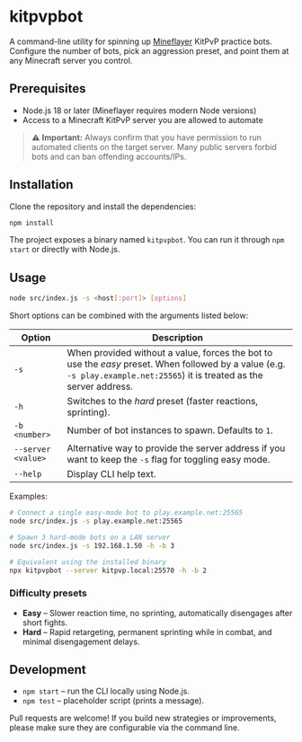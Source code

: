 # kitpvpbot

A command-line utility for spinning up [Mineflayer](https://github.com/PrismarineJS/mineflayer) KitPvP practice bots. Configure the number of bots, pick an aggression preset, and point them at any Minecraft server you control.

## Prerequisites

- Node.js 18 or later (Mineflayer requires modern Node versions)
- Access to a Minecraft KitPvP server you are allowed to automate

> ⚠️ **Important:** Always confirm that you have permission to run automated clients on the target server. Many public servers forbid bots and can ban offending accounts/IPs.

## Installation

Clone the repository and install the dependencies:

```bash
npm install
```

The project exposes a binary named `kitpvpbot`. You can run it through `npm start` or directly with Node.js.

## Usage

```bash
node src/index.js -s <host[:port]> [options]
```

Short options can be combined with the arguments listed below:

| Option | Description |
| ------ | ----------- |
| `-s` | When provided without a value, forces the bot to use the *easy* preset. When followed by a value (e.g. `-s play.example.net:25565`) it is treated as the server address. |
| `-h` | Switches to the *hard* preset (faster reactions, sprinting). |
| `-b <number>` | Number of bot instances to spawn. Defaults to `1`. |
| `--server <value>` | Alternative way to provide the server address if you want to keep the `-s` flag for toggling easy mode. |
| `--help` | Display CLI help text. |

Examples:

```bash
# Connect a single easy-mode bot to play.example.net:25565
node src/index.js -s play.example.net:25565

# Spawn 3 hard-mode bots on a LAN server
node src/index.js -s 192.168.1.50 -h -b 3

# Equivalent using the installed binary
npx kitpvpbot --server kitpvp.local:25570 -h -b 2
```

### Difficulty presets

- **Easy** – Slower reaction time, no sprinting, automatically disengages after short fights.
- **Hard** – Rapid retargeting, permanent sprinting while in combat, and minimal disengagement delays.

## Development

- `npm start` – run the CLI locally using Node.js.
- `npm test` – placeholder script (prints a message).

Pull requests are welcome! If you build new strategies or improvements, please make sure they are configurable via the command line.
